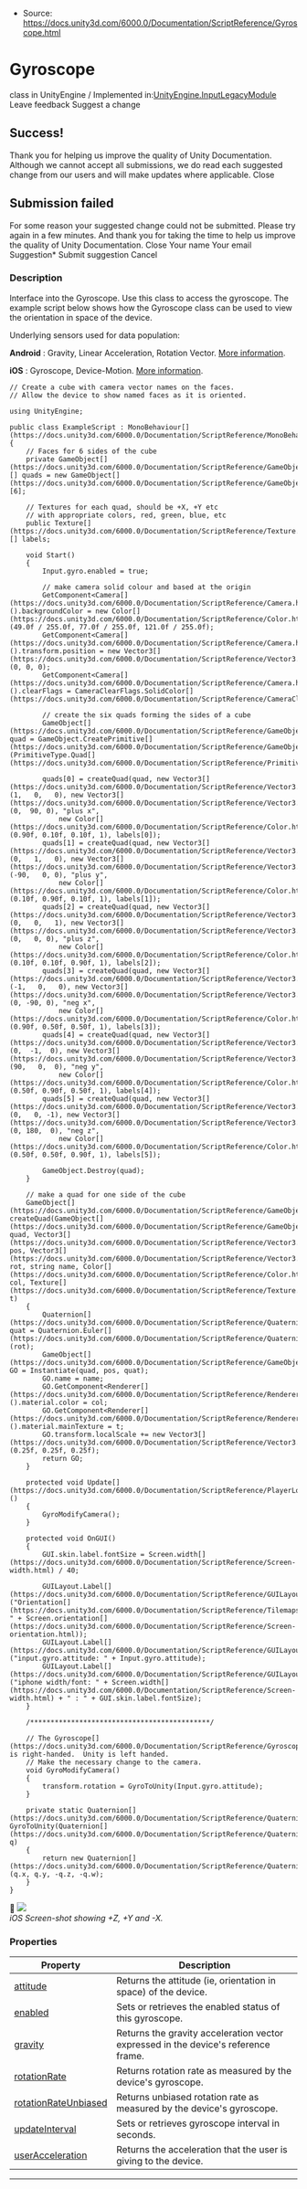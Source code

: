 * Source: https://docs.unity3d.com/6000.0/Documentation/ScriptReference/Gyroscope.html

# Gyroscope
class in UnityEngine
/
Implemented in:[UnityEngine.InputLegacyModule](https://docs.unity3d.com/6000.0/Documentation/ScriptReference/UnityEngine.InputLegacyModule.html)
Leave feedback
Suggest a change
## Success!
Thank you for helping us improve the quality of Unity Documentation. Although we cannot accept all submissions, we do read each suggested change from our users and will make updates where applicable.
Close
## Submission failed
For some reason your suggested change could not be submitted. Please <a>try again</a> in a few minutes. And thank you for taking the time to help us improve the quality of Unity Documentation.
Close
Your name Your email Suggestion* Submit suggestion
Cancel
### Description
Interface into the Gyroscope.
Use this class to access the gyroscope. The example script below shows how the Gyroscope class can be used to view the orientation in space of the device.  
  
Underlying sensors used for data population:  
  
**Android** : Gravity, Linear Acceleration, Rotation Vector. [ More information](https://developer.android.com/guide/topics/sensors/sensors_motion).  
  
**iOS** : Gyroscope, Device-Motion. [ More information](https://developer.apple.com/documentation/coremotion/cmmotionmanager).
```
// Create a cube with camera vector names on the faces.
// Allow the device to show named faces as it is oriented.  
  
using UnityEngine;  
  
public class ExampleScript : MonoBehaviour[](https://docs.unity3d.com/6000.0/Documentation/ScriptReference/MonoBehaviour.html)
{
    // Faces for 6 sides of the cube
    private GameObject[](https://docs.unity3d.com/6000.0/Documentation/ScriptReference/GameObject.html)[] quads = new GameObject[](https://docs.unity3d.com/6000.0/Documentation/ScriptReference/GameObject.html)[6];  
  
    // Textures for each quad, should be +X, +Y etc
    // with appropriate colors, red, green, blue, etc
    public Texture[](https://docs.unity3d.com/6000.0/Documentation/ScriptReference/Texture.html)[] labels;  
  
    void Start()
    {
        Input.gyro.enabled = true;
        
        // make camera solid colour and based at the origin
        GetComponent<Camera[](https://docs.unity3d.com/6000.0/Documentation/ScriptReference/Camera.html)>().backgroundColor = new Color[](https://docs.unity3d.com/6000.0/Documentation/ScriptReference/Color.html)(49.0f / 255.0f, 77.0f / 255.0f, 121.0f / 255.0f);
        GetComponent<Camera[](https://docs.unity3d.com/6000.0/Documentation/ScriptReference/Camera.html)>().transform.position = new Vector3[](https://docs.unity3d.com/6000.0/Documentation/ScriptReference/Vector3.html)(0, 0, 0);
        GetComponent<Camera[](https://docs.unity3d.com/6000.0/Documentation/ScriptReference/Camera.html)>().clearFlags = CameraClearFlags.SolidColor[](https://docs.unity3d.com/6000.0/Documentation/ScriptReference/CameraClearFlags.SolidColor.html);  
  
        // create the six quads forming the sides of a cube
        GameObject[](https://docs.unity3d.com/6000.0/Documentation/ScriptReference/GameObject.html) quad = GameObject.CreatePrimitive[](https://docs.unity3d.com/6000.0/Documentation/ScriptReference/GameObject.CreatePrimitive.html)(PrimitiveType.Quad[](https://docs.unity3d.com/6000.0/Documentation/ScriptReference/PrimitiveType.Quad.html));  
  
        quads[0] = createQuad(quad, new Vector3[](https://docs.unity3d.com/6000.0/Documentation/ScriptReference/Vector3.html)(1,   0,   0), new Vector3[](https://docs.unity3d.com/6000.0/Documentation/ScriptReference/Vector3.html)(0,  90, 0), "plus x",
            new Color[](https://docs.unity3d.com/6000.0/Documentation/ScriptReference/Color.html)(0.90f, 0.10f, 0.10f, 1), labels[0]);
        quads[1] = createQuad(quad, new Vector3[](https://docs.unity3d.com/6000.0/Documentation/ScriptReference/Vector3.html)(0,   1,   0), new Vector3[](https://docs.unity3d.com/6000.0/Documentation/ScriptReference/Vector3.html)(-90,   0, 0), "plus y",
            new Color[](https://docs.unity3d.com/6000.0/Documentation/ScriptReference/Color.html)(0.10f, 0.90f, 0.10f, 1), labels[1]);
        quads[2] = createQuad(quad, new Vector3[](https://docs.unity3d.com/6000.0/Documentation/ScriptReference/Vector3.html)(0,   0,   1), new Vector3[](https://docs.unity3d.com/6000.0/Documentation/ScriptReference/Vector3.html)(0,   0, 0), "plus z",
            new Color[](https://docs.unity3d.com/6000.0/Documentation/ScriptReference/Color.html)(0.10f, 0.10f, 0.90f, 1), labels[2]);
        quads[3] = createQuad(quad, new Vector3[](https://docs.unity3d.com/6000.0/Documentation/ScriptReference/Vector3.html)(-1,   0,   0), new Vector3[](https://docs.unity3d.com/6000.0/Documentation/ScriptReference/Vector3.html)(0, -90, 0), "neg x",
            new Color[](https://docs.unity3d.com/6000.0/Documentation/ScriptReference/Color.html)(0.90f, 0.50f, 0.50f, 1), labels[3]);
        quads[4] = createQuad(quad, new Vector3[](https://docs.unity3d.com/6000.0/Documentation/ScriptReference/Vector3.html)(0,  -1,  0), new Vector3[](https://docs.unity3d.com/6000.0/Documentation/ScriptReference/Vector3.html)(90,   0,  0), "neg y",
            new Color[](https://docs.unity3d.com/6000.0/Documentation/ScriptReference/Color.html)(0.50f, 0.90f, 0.50f, 1), labels[4]);
        quads[5] = createQuad(quad, new Vector3[](https://docs.unity3d.com/6000.0/Documentation/ScriptReference/Vector3.html)(0,   0, -1), new Vector3[](https://docs.unity3d.com/6000.0/Documentation/ScriptReference/Vector3.html)(0, 180,  0), "neg z",
            new Color[](https://docs.unity3d.com/6000.0/Documentation/ScriptReference/Color.html)(0.50f, 0.50f, 0.90f, 1), labels[5]);  
  
        GameObject.Destroy(quad);
    }  
  
    // make a quad for one side of the cube
    GameObject[](https://docs.unity3d.com/6000.0/Documentation/ScriptReference/GameObject.html) createQuad(GameObject[](https://docs.unity3d.com/6000.0/Documentation/ScriptReference/GameObject.html) quad, Vector3[](https://docs.unity3d.com/6000.0/Documentation/ScriptReference/Vector3.html) pos, Vector3[](https://docs.unity3d.com/6000.0/Documentation/ScriptReference/Vector3.html) rot, string name, Color[](https://docs.unity3d.com/6000.0/Documentation/ScriptReference/Color.html) col, Texture[](https://docs.unity3d.com/6000.0/Documentation/ScriptReference/Texture.html) t)
    {
        Quaternion[](https://docs.unity3d.com/6000.0/Documentation/ScriptReference/Quaternion.html) quat = Quaternion.Euler[](https://docs.unity3d.com/6000.0/Documentation/ScriptReference/Quaternion.Euler.html)(rot);
        GameObject[](https://docs.unity3d.com/6000.0/Documentation/ScriptReference/GameObject.html) GO = Instantiate(quad, pos, quat);
        GO.name = name;
        GO.GetComponent<Renderer[](https://docs.unity3d.com/6000.0/Documentation/ScriptReference/Renderer.html)>().material.color = col;
        GO.GetComponent<Renderer[](https://docs.unity3d.com/6000.0/Documentation/ScriptReference/Renderer.html)>().material.mainTexture = t;
        GO.transform.localScale += new Vector3[](https://docs.unity3d.com/6000.0/Documentation/ScriptReference/Vector3.html)(0.25f, 0.25f, 0.25f);
        return GO;
    }  
  
    protected void Update[](https://docs.unity3d.com/6000.0/Documentation/ScriptReference/PlayerLoop.Update.html)()
    {
        GyroModifyCamera();
    }  
  
    protected void OnGUI()
    {
        GUI.skin.label.fontSize = Screen.width[](https://docs.unity3d.com/6000.0/Documentation/ScriptReference/Screen-width.html) / 40;  
  
        GUILayout.Label[](https://docs.unity3d.com/6000.0/Documentation/ScriptReference/GUILayout.Label.html)("Orientation[](https://docs.unity3d.com/6000.0/Documentation/ScriptReference/Tilemaps.Tilemap.Orientation.html): " + Screen.orientation[](https://docs.unity3d.com/6000.0/Documentation/ScriptReference/Screen-orientation.html));
        GUILayout.Label[](https://docs.unity3d.com/6000.0/Documentation/ScriptReference/GUILayout.Label.html)("input.gyro.attitude: " + Input.gyro.attitude);
        GUILayout.Label[](https://docs.unity3d.com/6000.0/Documentation/ScriptReference/GUILayout.Label.html)("iphone width/font: " + Screen.width[](https://docs.unity3d.com/6000.0/Documentation/ScriptReference/Screen-width.html) + " : " + GUI.skin.label.fontSize);
    }  
  
    /********************************************/  
  
    // The Gyroscope[](https://docs.unity3d.com/6000.0/Documentation/ScriptReference/Gyroscope.html) is right-handed.  Unity is left handed.
    // Make the necessary change to the camera.
    void GyroModifyCamera()
    {
        transform.rotation = GyroToUnity(Input.gyro.attitude);
    }  
  
    private static Quaternion[](https://docs.unity3d.com/6000.0/Documentation/ScriptReference/Quaternion.html) GyroToUnity(Quaternion[](https://docs.unity3d.com/6000.0/Documentation/ScriptReference/Quaternion.html) q)
    {
        return new Quaternion[](https://docs.unity3d.com/6000.0/Documentation/ScriptReference/Quaternion.html)(q.x, q.y, -q.z, -q.w);
    }
}

```

![](https://docs.unity3d.com/6000.0/Documentation/StaticFiles/ScriptRefImages/iOSgyroscope.png)   
_iOS Screen-shot showing +Z, +Y and -X._
### Properties
Property | Description  
---|---  
[attitude](https://docs.unity3d.com/6000.0/Documentation/ScriptReference/Gyroscope-attitude.html) | Returns the attitude (ie, orientation in space) of the device.  
[enabled](https://docs.unity3d.com/6000.0/Documentation/ScriptReference/Gyroscope-enabled.html) | Sets or retrieves the enabled status of this gyroscope.  
[gravity](https://docs.unity3d.com/6000.0/Documentation/ScriptReference/Gyroscope-gravity.html) | Returns the gravity acceleration vector expressed in the device's reference frame.  
[rotationRate](https://docs.unity3d.com/6000.0/Documentation/ScriptReference/Gyroscope-rotationRate.html) | Returns rotation rate as measured by the device's gyroscope.  
[rotationRateUnbiased](https://docs.unity3d.com/6000.0/Documentation/ScriptReference/Gyroscope-rotationRateUnbiased.html) | Returns unbiased rotation rate as measured by the device's gyroscope.  
[updateInterval](https://docs.unity3d.com/6000.0/Documentation/ScriptReference/Gyroscope-updateInterval.html) | Sets or retrieves gyroscope interval in seconds.  
[userAcceleration](https://docs.unity3d.com/6000.0/Documentation/ScriptReference/Gyroscope-userAcceleration.html) | Returns the acceleration that the user is giving to the device.  
* * *
